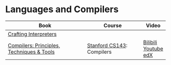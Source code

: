 # Languages and Compilers

<table class="centered">
    <thead>
        <tr>
            <th>Book</th>
            <th>Course</th>
            <th>Video</th>
        </tr>
    </thead>
    <tbody>
        <tr>
            <td><a href="https://craftinginterpreters.com/" target="_blank" class="recommend">Crafting Interpreters</a></td>
            <td></td>
            <td></td>
        </tr>
        <tr>
            <td><a href="https://suif.stanford.edu/dragonbook/" target="_blank">Compilers: Principles, Techniques & Tools</a></td>
            <td>
                <a href="http://web.stanford.edu/class/cs143/" target="_blank" class="recommend">Stanford CS143</a>: Compilers
            </td>
            <td>
                <a href="https://www.bilibili.com/video/BV1NE411376V/?share_source=copy_web&vd_source=bf4fe3323c05e39053acae4ea726b03a" target="_blank">Bilibili</a><br>
                <a href="https://youtube.com/playlist?list=PLTsf9UeqkRebOYdw4uqSN0ugRShSmHrzH&si=r4T2elSHjz6i1Xsy" target="_blank">Youtube</a><br>
                <a href="https://www.edx.org/learn/computer-science/stanford-university-compilers" target="_blank">edX</a>
            </td>
        </tr>
    </tbody>
</table>